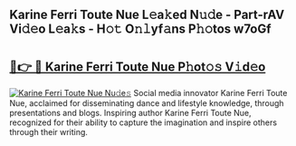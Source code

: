 ## Karine Ferri Toute Nue L𝚎a𝚔ed N𝚞𝚍e - Part-rAV Vi𝚍𝚎o L𝚎a𝚔s - H𝚘𝚝 O𝚗𝚕yf𝚊ns P𝚑𝚘tos w7oGf

# <h2><a href="http://kf3jcd.oniu.top/?m=Karine+Ferri+Toute+Nue">🔗👉 🔴 Karine Ferri Toute Nue P𝚑ot𝚘𝚜 V𝚒d𝚎o</a></h2>

[![Karine Ferri Toute Nue Nu𝚍e𝚜](https://i.imgur.com/0qMVB7G.gif)](http://kf3jcd.oniu.top/?m=Karine+Ferri+Toute+Nue)
Social media innovator Karine Ferri Toute Nue, acclaimed for disseminating dance and lifestyle knowledge, through presentations and blogs. Inspiring author Karine Ferri Toute Nue, recognized for their ability to capture the imagination and inspire others through their writing.  
